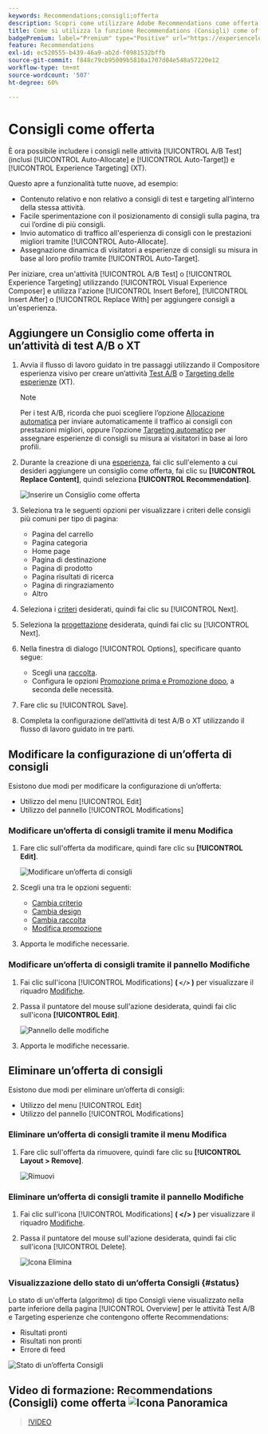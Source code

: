 ```yaml
---
keywords: Recommendations;consigli;offerta
description: Scopri come utilizzare Adobe Recommendations come offerta all’interno di test A/B (tra cui Allocazione automatica e Targeting automatico) e attività di Experience Targeting (XT).
title: Come si utilizza la funzione Recommendations (Consigli) come offerta in altri tipi di attività?
badgePremium: label="Premium" type="Positive" url="https://experienceleague.adobe.com/docs/target/using/introduction/intro.html?lang=en#premium newtab=true" tooltip="Scopri cosa è incluso in Target Premium."
feature: Recommendations
exl-id: ec520555-b439-46a9-ab2d-f0981532bffb
source-git-commit: f848c79cb95009b5810a1707d04e548a57220e12
workflow-type: tm+mt
source-wordcount: '507'
ht-degree: 60%

---
```


# Consigli come offerta

È ora possibile includere i consigli nelle attività [!UICONTROL A/B Test] (inclusi [!UICONTROL Auto-Allocate] e [!UICONTROL Auto-Target]) e [!UICONTROL Experience Targeting] (XT).

Questo apre a funzionalità tutte nuove, ad esempio:

* Contenuto relativo e non relativo a consigli di test e targeting all’interno della stessa attività.
* Facile sperimentazione con il posizionamento di consigli sulla pagina, tra cui l’ordine di più consigli.
* Invio automatico di traffico all&#39;esperienza di consigli con le prestazioni migliori tramite [!UICONTROL Auto-Allocate].
* Assegnazione dinamica di visitatori a esperienze di consigli su misura in base al loro profilo tramite [!UICONTROL Auto-Target].

Per iniziare, crea un&#39;attività [!UICONTROL A/B Test] o [!UICONTROL Experience Targeting] utilizzando [!UICONTROL Visual Experience Composer] e utilizza l&#39;azione [!UICONTROL Insert Before], [!UICONTROL Insert After] o [!UICONTROL Replace With] per aggiungere consigli a un&#39;esperienza.

## Aggiungere un Consiglio come offerta in un’attività di test A/B o XT

1. Avvia il flusso di lavoro guidato in tre passaggi utilizzando il Compositore esperienza visivo per creare un’attività [Test A/B](/help/main/c-activities/t-test-ab/t-test-create-ab/test-create-ab.md) o [Targeting delle esperienze](/help/main/c-activities/t-experience-target/t-xt-create/xt-create.md) (XT).

   >[!NOTE]
   >
   >Per i test A/B, ricorda che puoi scegliere l’opzione [Allocazione automatica](/help/main/c-activities/automated-traffic-allocation/automated-traffic-allocation.md) per inviare automaticamente il traffico ai consigli con prestazioni migliori, oppure l’opzione [Targeting automatico](/help/main/c-activities/auto-target/auto-target-to-optimize.md) per assegnare esperienze di consigli su misura ai visitatori in base ai loro profili.

1. Durante la creazione di una [esperienza](/help/main/c-experiences/c-visual-experience-composer/viztarget-options.md), fai clic sull&#39;elemento a cui desideri aggiungere un consiglio come offerta, fai clic su **[!UICONTROL Replace Content]**, quindi seleziona **[!UICONTROL Recommendation]**.

   ![Inserire un Consiglio come offerta](/help/main/c-recommendations/t-create-recs-activity/assets/recs-as-offer.png)

1. Seleziona tra le seguenti opzioni per visualizzare i criteri delle consigli più comuni per tipo di pagina:

   * Pagina del carrello
   * Pagina categoria
   * Home page
   * Pagina di destinazione
   * Pagina di prodotto
   * Pagina risultati di ricerca
   * Pagina di ringraziamento
   * Altro

1. Seleziona i [criteri](/help/main/c-recommendations/c-algorithms/algorithms.md) desiderati, quindi fai clic su [!UICONTROL Next].
1. Seleziona la [progettazione](/help/main/c-recommendations/c-design-overview/design-overview.md) desiderata, quindi fai clic su [!UICONTROL Next].
1. Nella finestra di dialogo [!UICONTROL Options], specificare quanto segue:

   * Scegli una [raccolta](/help/main/c-recommendations/c-products/collections.md).
   * Configura le opzioni [Promozione prima e Promozione dopo](/help/main/c-recommendations/t-create-recs-activity/adding-promotions.md), a seconda delle necessità.

1. Fare clic su [!UICONTROL Save].
1. Completa la configurazione dell’attività di test A/B o XT utilizzando il flusso di lavoro guidato in tre parti.

## Modificare la configurazione di un’offerta di consigli

Esistono due modi per modificare la configurazione di un’offerta:

* Utilizzo del menu [!UICONTROL Edit]
* Utilizzo del pannello [!UICONTROL Modifications]

### Modificare un’offerta di consigli tramite il menu Modifica

1. Fare clic sull&#39;offerta da modificare, quindi fare clic su **[!UICONTROL Edit]**.

   ![Modificare un’offerta di consigli](/help/main/c-recommendations/assets/recs-offer-edit.png)

1. Scegli una tra le opzioni seguenti:

   * [Cambia criterio](/help/main/c-recommendations/c-algorithms/algorithms.md)
   * [Cambia design](/help/main/c-recommendations/c-design-overview/design-overview.md)
   * [Cambia raccolta](/help/main/c-recommendations/c-products/collections.md)
   * [Modifica promozione](/help/main/c-recommendations/t-create-recs-activity/adding-promotions.md)

1. Apporta le modifiche necessarie.

### Modificare un’offerta di consigli tramite il pannello Modifiche

1. Fai clic sull&#39;icona [!UICONTROL Modifications] **( `</>` )** per visualizzare il riquadro [Modifiche](/help/main/c-experiences/c-visual-experience-composer/c-vec-code-editor/vec-code-editor.md).
1. Passa il puntatore del mouse sull&#39;azione desiderata, quindi fai clic sull&#39;icona **[!UICONTROL Edit]**.

   ![Pannello delle modifiche](/help/main/c-recommendations/assets/recs-offer-modifications.png)

1. Apporta le modifiche necessarie.

## Eliminare un’offerta di consigli

Esistono due modi per eliminare un’offerta di consigli:

* Utilizzo del menu [!UICONTROL Edit]
* Utilizzo del pannello [!UICONTROL Modifications]

### Eliminare un’offerta di consigli tramite il menu Modifica

1. Fare clic sull&#39;offerta da rimuovere, quindi fare clic su **[!UICONTROL Layout > Remove]**.

   ![Rimuovi](/help/main/c-recommendations/assets/recs-offer-remove.png)

### Eliminare un’offerta di consigli tramite il pannello Modifiche

1. Fai clic sull&#39;icona [!UICONTROL Modifications] **( &lt;/> )** per visualizzare il riquadro [Modifiche](/help/main/c-experiences/c-visual-experience-composer/c-vec-code-editor/vec-code-editor.md).
1. Passa il puntatore del mouse sull&#39;azione desiderata, quindi fai clic sull&#39;icona [!UICONTROL Delete].

   ![Icona Elimina](/help/main/c-recommendations/assets/recs-offer-delete.png)

### Visualizzazione dello stato di un’offerta Consigli {#status}

Lo stato di un&#39;offerta (algoritmo) di tipo Consigli viene visualizzato nella parte inferiore della pagina [!UICONTROL Overview] per le attività Test A/B e Targeting esperienze che contengono offerte Recommendations:

* Risultati pronti
* Risultati non pronti
* Errore di feed

![Stato di un’offerta Consigli](/help/main/c-recommendations/assets/recs-offer-status.png)

## Video di formazione: Recommendations (Consigli) come offerta ![Icona Panoramica](/help/main/assets/overview.png)

>[!VIDEO](https://video.tv.adobe.com/v/28878)
